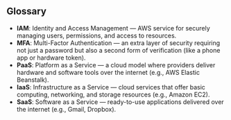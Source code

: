 ## Glossary

* **IAM**: Identity and Access Management — AWS service for securely managing users, permissions, and access to resources.
* **MFA**: Multi-Factor Authentication — an extra layer of security requiring not just a password but also a second form of verification (like a phone app or hardware token).
* **PaaS**: Platform as a Service — a cloud model where providers deliver hardware and software tools over the internet (e.g., AWS Elastic Beanstalk).
* **IaaS**: Infrastructure as a Service — cloud services that offer basic computing, networking, and storage resources (e.g., Amazon EC2).
* **SaaS**: Software as a Service — ready-to-use applications delivered over the internet (e.g., Gmail, Dropbox).

